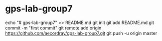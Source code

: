 # gps-lab-group7
echo "# gps-lab-group7" >> README.md
git init
git add README.md
git commit -m "first commit"
git remote add origin https://github.com/aecordray/gps-lab-group7.git
git push -u origin master
